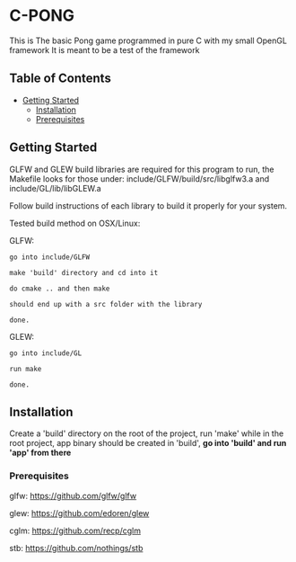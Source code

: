 # C-PONG

This is The basic Pong game programmed in pure C with my small OpenGL framework
It is meant to be a test of the framework 

## Table of Contents

- [Getting Started](#getting-started)
  - [Installation](#installation)
  - [Prerequisites](#prerequisites)

## Getting Started

GLFW and GLEW build libraries are required for this program to run, the Makefile looks for those under: include/GLFW/build/src/libglfw3.a and include/GL/lib/libGLEW.a

Follow build instructions of each library to build it properly for your system.


Tested build method on OSX/Linux: 

GLFW:

    go into include/GLFW

    make 'build' directory and cd into it

    do cmake .. and then make

    should end up with a src folder with the library 

    done.
GLEW:

    go into include/GL

    run make

    done.

## Installation

Create a 'build' directory on the root of the project, run 'make' while in the root project, app binary should be created in 'build', **go into 'build' and run 'app' from there**

### Prerequisites

glfw: https://github.com/glfw/glfw


glew: https://github.com/edoren/glew


cglm: https://github.com/recp/cglm


stb: https://github.com/nothings/stb

